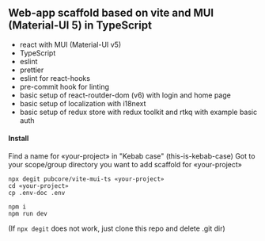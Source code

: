 ## Web-app scaffold based on vite and MUI (Material-UI 5) in TypeScript

- react with MUI (Material-UI v5)
- TypeScript
- eslint
- prettier
- eslint for react-hooks
- pre-commit hook for linting
- basic setup of react-routder-dom (v6) with login and home page
- basic setup of localization with i18next
- basic setup of redux store with redux toolkit and rtkq with example basic auth

#### Install

Find a name for «your-project» in "Kebab case" (this-is-kebab-case)
Got to your scope/group directory you want to add scaffold for «your-project»

```
npx degit pubcore/vite-mui-ts «your-project»
cd «your-project»
cp .env-doc .env

npm i
npm run dev
```

(If `npx degit` does not work, just clone this repo and delete .git dir)
